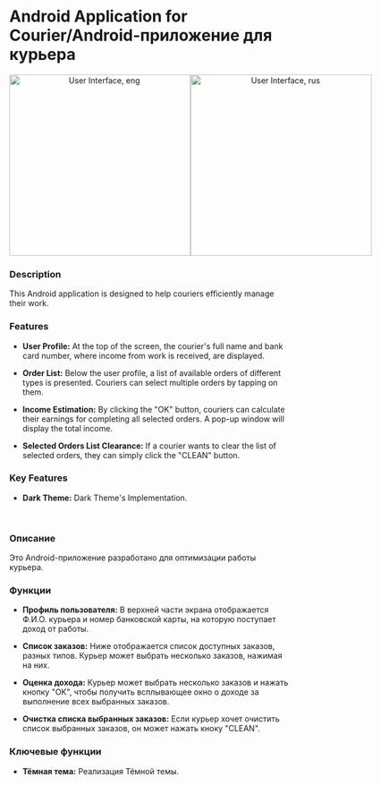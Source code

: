 # Android Application for Courier/Android-приложение для курьера

<div align="center" style="display: flex; justify-content: space-between;">
    <img src="https://github.com/frelikhmax/android-courier-app/assets/112934628/07541f7b-e667-47d5-9a11-8f935247ab4d" alt="User Interface, eng" width="324">
    <img src="https://github.com/frelikhmax/android-courier-app/assets/112934628/3dac18bf-8abb-4adb-bae5-2ba05f414c49" alt="User Interface, rus" width="324">
</div>


### Description
This Android application is designed to help couriers efficiently manage their work.

### Features
- **User Profile:** At the top of the screen, the courier's full name and bank card number, where income from work is received, are displayed.

- **Order List:** Below the user profile, a list of available orders of different types is presented. Couriers can select multiple orders by tapping on them.

- **Income Estimation:** By clicking the "OK" button, couriers can calculate their earnings for completing all selected orders. A pop-up window will display the total income.

- **Selected Orders List Clearance:** If a courier wants to clear the list of selected orders, they can simply click the "CLEAN" button.

### Key Features
- **Dark Theme:** Dark Theme's Implementation.
<br/>

### Описание  
Это Android-приложение разработано для оптимизации работы курьера.

### Функции

- **Профиль пользователя:** В верхней части экрана отображается Ф.И.О. курьера и номер банковской карты, на которую поступает доход от работы.

- **Список заказов:** Ниже отображается список доступных заказов, разных типов. Курьер может выбрать несколько заказов, нажимая на них.

- **Оценка дохода:** Курьер может выбрать несколько заказов и нажать кнопку  "OK", чтобы получить всплывающее окно о доходе за выполнение всех выбранных заказов.

- **Очистка списка выбранных заказов:** Если курьер хочет очистить список выбранных заказов, он может нажать кноку "CLEAN".

### Ключевые функции
- **Тёмная тема:** Реализация Тёмной темы.
